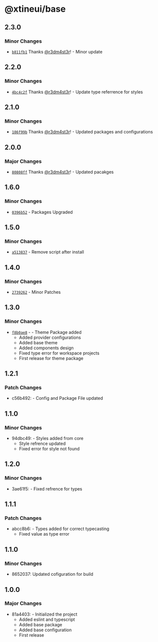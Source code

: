 # @xtineui/base

## 2.3.0

### Minor Changes

- [`b811fb1`](https://github.com/r3dm4st3r/xtineui/commit/b811fb1ea12bd72f8aa2b638e70ae354a1825239) Thanks [@r3dm4st3r](https://github.com/r3dm4st3r)! - Minor update

## 2.2.0

### Minor Changes

- [`4bc4c2f`](https://github.com/r3dm4st3r/xtineui/commit/4bc4c2fd8b4b3e5820c66763272ad8ce0ffce9bc) Thanks [@r3dm4st3r](https://github.com/r3dm4st3r)! - Update type referrence for styles

## 2.1.0

### Minor Changes

- [`186f99b`](https://github.com/r3dm4st3r/xtineui/commit/186f99bbd840dcf30501c8cb00b512d27060e442) Thanks [@r3dm4st3r](https://github.com/r3dm4st3r)! - Updated packages and configurations

## 2.0.0

### Major Changes

- [`80808ff`](https://github.com/r3dm4st3r/xtineui/commit/80808ff9c11ac44fede24181f99cde06d1283652) Thanks [@r3dm4st3r](https://github.com/r3dm4st3r)! - Updated pacakges

## 1.6.0

### Minor Changes

- [`0396b52`](https://github.com/r3dm4st3r/xtineui/commit/0396b52d7d906beaaf68cdef16fb5acd7daf5d57) - Packages Upgraded

## 1.5.0

### Minor Changes

- [`a513837`](https://github.com/r3dm4st3r/xtineui/commit/a513837e366ee15b7ec867c9538c9f463913ce72) - Remove script after install

## 1.4.0

### Minor Changes

- [`2739262`](https://github.com/r3dm4st3r/xtineui/commit/27392623f6e2c0cae558c3ec9cee39cc3455ae79) - Minor Patches

## 1.3.0

### Minor Changes

- [`f8b0ae8`](https://github.com/r3dm4st3r/xtineui/commit/f8b0ae8915506eb9ac47873d46e609a4488a11b0) - - Theme Package added
  - Added provider configurations
  - Added base theme
  - Added components design
  - Fixed type error for workspace projects
  - First release for theme package

## 1.2.1

### Patch Changes

- c56b492: - Config and Package File updated

## 1.1.0

### Minor Changes

- 94dbc49: - Styles added from core
  - Style refrence updated
  - Fixed error for style not found

## 1.2.0

### Minor Changes

- 3ae61f5: - Fixed refrence for types

## 1.1.1

### Patch Changes

- abcc8b6: - Types added for correct typecasting
  - Fixed value as type error

## 1.1.0

### Minor Changes

- 8652037: Updated cofiguration for build

## 1.0.0

### Major Changes

- 81a4403: - Initialized the project
  - Added eslint and typescript
  - Added base package
  - Added base configuration
  - First release
